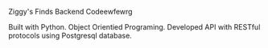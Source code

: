 Ziggy's Finds Backend Codeewfewrg

Built with Python. Object Orientied Programing. Developed API with RESTful protocols using Postgresql database. 
